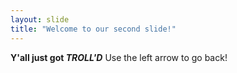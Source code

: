 ```yaml
---
layout: slide
title: "Welcome to our second slide!"
---
```

__Y'all just got *TROLL'D*__
Use the left arrow to go back!

